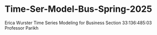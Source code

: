 # Time-Ser-Model-Bus-Spring-2025
Erica Wurster
Time Series Modeling for Business
Section 33:136:485:03
Professor Parikh
